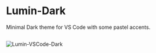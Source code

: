 # Lumin-Dark

Minimal Dark theme for VS Code with some pastel accents.



##
![Lumin-VSCode-Dark](https://i.imgur.com/dykb7FP.png)
